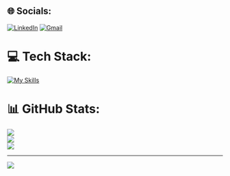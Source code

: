 
## 🌐 Socials:
[![LinkedIn](https://skillicons.dev/icons?i=linkedin)](https://linkedin.com/in/edris-moaven-ghafouri)
[![Gmail](https://skillicons.dev/icons?i=gmail)](mailto:sobhanmoavenghafouri@gmail.com)


# 💻 Tech Stack:
[![My Skills](https://skillicons.dev/icons?i=dotnet,cs,mongodb,postgres,mysql,redis,rabbitmq,kafka,docker,kubernetes,azure,prometheus,grafana,jenkins,git,rider,visualstudio,go,sqlite,postman,html,css,js)](https://skillicons.dev)

# 📊 GitHub Stats:
![](https://github-readme-stats.vercel.app/api?username=edrisym&theme=dark&hide_border=false&include_all_commits=false&count_private=false)<br/>
![](https://github-readme-streak-stats.herokuapp.com/?user=edrisym&theme=dark&hide_border=false)<br/>
![](https://github-readme-stats.vercel.app/api/top-langs/?username=edrisym&theme=dark&hide_border=false&include_all_commits=false&count_private=false&layout=compact)

---
[![](https://visitcount.itsvg.in/api?id=edrisym&icon=6&color=1)](https://visitcount.itsvg.in)

<!-- Proudly created with GPRM ( https://gprm.itsvg.in ) -->
